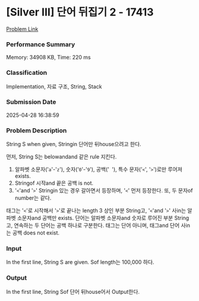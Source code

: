 <!-- Official English translation (US) — human-reviewed -->
<!-- Original: README.md -->
<!-- Translation generated: 2025-10-26 16:46:49 UTC -->

# [Silver III] 단어 뒤집기 2 - 17413 

[Problem Link](https://www.acmicpc.net/problem/17413) 

### Performance Summary

Memory: 34908 KB, Time: 220 ms

### Classification

Implementation, 자료 구조, String, Stack

### Submission Date

2025-04-28 16:38:59

### Problem Description

<p>String S when given,  Stringin 단어만 뒤house으려고 한다.</p>

<p>먼저, String S는 belowandand 같은 rule 지킨다.</p>

<ol>
	<li>알파벳 소문자('<code>a</code>'-'<code>z</code>'), 숫자('<code>0</code>'-'<code>9</code>'), 공백('<code> </code>'), 특수 문자('<code><</code>', '<code>></code>')로만 루어져 exists.</li>
	<li>Stringof 시작and 끝은 공백 is not.</li>
	<li>'<code><</code>'and '<code>></code>' Stringin 있는 경우 갈아면서 등장하며, '<code><</code>' 먼저 등장한다. 또, 두 문자of number는 같다.</li>
</ol>

<p>태그는 '<code><</code>'로 시작해서 '<code>></code>'로 끝나는 length 3 상인 부분 String고, '<code><</code>'and '<code>></code>' 사in는 알파벳 소문자and 공백만 exists. 단어는 알파벳 소문자and 숫자로 루어진 부분 String고, 연속하는 두 단어는 공백 하나로 구분한다. 태그는 단어 아니며, 태그and 단어 사in는 공백 does not exist.</p>

### Input 

 <p>In the first line, String S are given. Sof length는 100,000 하다.</p>

### Output 

 <p>In the first line, String Sof 단어 뒤house어서 Output한다.</p>

